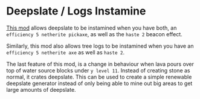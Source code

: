 # Deepslate / Logs Instamine

[This mod](https://www.curseforge.com/minecraft/mc-mods/deepslate-instamine) allows deepslate to be instamined when you have both, an `efficiency 5 netherite pickaxe`, as well as the `haste 2` beacon effect.

Similarly, this mod also allows tree logs to be instamined when you have an `efficiency 5 netherite axe` as well as `haste 2`.

The last feature of this mod, is a change in behaviour when lava pours over top of water source blocks under `y level 11`. Instead of creating stone as normal, it crates deepslate. This can be used to create a simple renewable deepslate generator instead of only being able to mine out big areas to get large amounts of deepslate.
